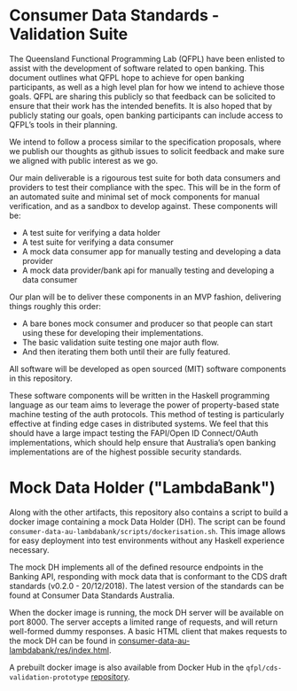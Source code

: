 # Consumer Data Standards - Validation Suite

The Queensland Functional Programming Lab (QFPL) have been enlisted to assist
with the development of software related to open banking. This document
outlines what QFPL hope to achieve for open banking participants, as well as a
high level plan for how we intend to achieve those goals. QFPL are sharing
this publicly so that feedback can be solicited to ensure that their work has
the intended benefits. It is also hoped that by publicly stating our goals,
open banking participants can include access to QFPL’s tools in their
planning.

We intend to follow a process similar to the specification proposals, where we
publish our thoughts as github issues to solicit feedback and make sure we
aligned with public interest as we go.

Our main deliverable is a rigourous test suite for both data consumers and
providers to test their compliance with the spec. This will be in the form of
an automated suite and minimal set of mock components for manual verification,
and as a sandbox to develop against. These components will be:

- A test suite for verifying a data holder
- A test suite for verifying a data consumer
- A mock data consumer app for manually testing and developing a data provider
- A mock data provider/bank api for manually testing and developing a data consumer

Our plan will be to deliver these components in an MVP fashion, delivering things
roughly this order:

- A bare bones mock consumer and producer so that people can start using these for
  developing their implementations.
- The basic validation suite testing one major auth flow.
- And then iterating them both until their are fully featured.

All software will be developed as open sourced (MIT) software components in this
repository.

These software components will be written in the Haskell programming language
as our team aims to leverage the power of property-based state machine testing
of the auth protocols. This method of testing is particularly effective at
finding edge cases in distributed systems. We feel that this should have a
large impact testing the FAPI/Open ID Connect/OAuth implementations, which
should help ensure that Australia’s open banking implementations are of the
highest possible security standards.

Mock Data Holder ("LambdaBank")
============================================================================
Along with the other artifacts, this repository also contains a script to build a docker image containing a mock Data Holder (DH). The script can be found `consumer-data-au-lambdabank/scripts/dockerisation.sh`. This image allows for easy deployment into test environments without any Haskell experience necessary.

The mock DH implements all of the defined resource endpoints in the Banking API, responding with mock data that is conformant to the CDS draft standards (v0.2.0 - 20/12/2018). The latest version of the standards can be found at Consumer Data Standards Australia.

When the docker image is running, the mock DH server will be available on port 8000. The server accepts a limited range of requests, and will return well-formed dummy responses. A basic HTML client that makes requests to the mock DH can be found in [consumer-data-au-lambdabank/res/index.html](./consumer-data-au-lambdabank/res/index.html).

A prebuilt docker image is also available from Docker Hub in the `qfpl/cds-validation-prototype` [repository](https://cloud.docker.com/repository/docker/qfpl/cds-dh-prototype).
